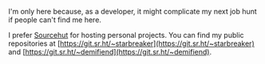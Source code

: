 I'm only here because, as a developer, it might complicate my next job hunt if people can't find me here.

I prefer [Sourcehut](https://sr.ht/) for hosting personal projects. You can find my public repositories at [https://git.sr.ht/~starbreaker](https://git.sr.ht/~starbreaker) and [https://git.sr.ht/~demifiend](https://git.sr.ht/~demifiend).
